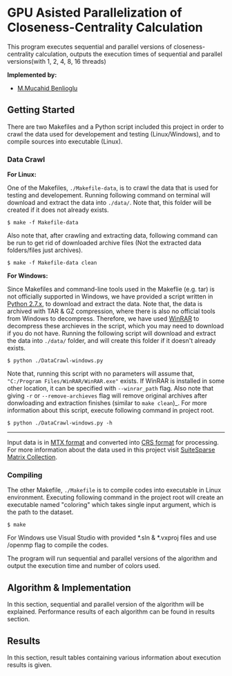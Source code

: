 # GPU Asisted Parallelization of Closeness-Centrality Calculation
This program executes sequential and parallel versions of closeness-centrality calculation, outputs the execution
times of sequential and parallel versions(with 1, 2, 4, 8, 16 threads) 

**Implemented by:**

 * [M.Mucahid Benlioglu](https://github.com/mbenlioglu)


## Getting Started
There are two Makefiles and a Python script included this project in order to crawl the data used for developement and
testing (Linux/Windows), and to compile sources into executable (Linux).

### Data Crawl

**For Linux:**

One of the Makefiles, `./Makefile-data`, is to crawl the data that is used for testing and developement. Running following
command on terminal will download and extract the data into `./data/`. Note that, this folder will be created if it does not
already exists.

    $ make -f Makefile-data

Also note that, after crawling and extracting data, following command can be run to get rid of downloaded archive files (Not
the extracted data folders/files just archives).

    $ make -f Makefile-data clean

**For Windows:**

Since Makefiles and command-line tools used in the Makeflie (e.g. tar) is not officially supported in Windows, we have
provided a script written in [Python 2.7.x](https://docs.python.org/2/), to download and extract the data. Note that,
the data is archived with TAR & GZ compression, where there is also no official tools from Windows to decompress.
Therefore, we have used [WinRAR](https://www.win-rar.com/) to decompress these archieves in the script, which you may
need to download if you do not have. Running the following script will download and extract the data into `./data/` folder,
and will create this folder if it doesn't already exists.
    
    $ python ./DataCrawl-windows.py

Note that, running this script with no parameters will assume that, `"C:/Program Files/WinRAR/WinRAR.exe"` exists. If
WinRAR is installed in some other location, it can be specified with `--winrar_path` flag. Also note that giving `-r` or
`--remove-archieves` flag will remove original archives after donwloading and extraction finishes (similar to `make clean`)_.
For more information about this script, execute following command in project root.

    $ python ./DataCrawl-windows.py -h
------
Input data is in [MTX format](http://math.nist.gov/MatrixMarket/formats.html) and converted into [CRS format](http://netlib.org/linalg/html_templates/node91.html)
for processing. For more information about the data used in this project visit [SuiteSparse Matrix Collection](https://sparse.tamu.edu/).

### Compiling

The other Makefile, `./Makefile` is to compile codes into executable in Linux environment. Executing following command
in the project root will create an executable named "coloring" which takes single input argument, which is the path to
the dataset.

    $ make

For Windows use Visual Studio with provided *.sln & *.vxproj files and use /openmp flag to compile the codes.

The program will run sequential and parallel versions of the algorithm and output the execution time and number of colors used.


## Algorithm & Implementation
In this section, sequential and parallel version of the algorithm will be explained. Performance results of each algorithm can
be found in results section.



## Results
In this section, result tables containing various information about execution results is given.



